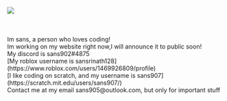 <img src="https://readme-typing-svg.herokuapp.com?vCenter=true&lines=Hello!+I+am+Sans!;HTML+Coder;JavaScript+Coder!">
<br/>
<br/>
<br/>
<br/>
Im sans, a person who loves coding! 
<br/>
Im working on my website right now,I will announce it to public soon! 
<br/>
My discord is sans902#4875
<br/>
[My roblox username is sansrinath128](https://www.roblox.com/users/1469926809/profile)
<br/>
[I like coding on scratch, and my username is sans907](https://scratch.mit.edu/users/sans907/)
<br/>
Contact me at my email sans905@outlook.com, but only for important stuff
